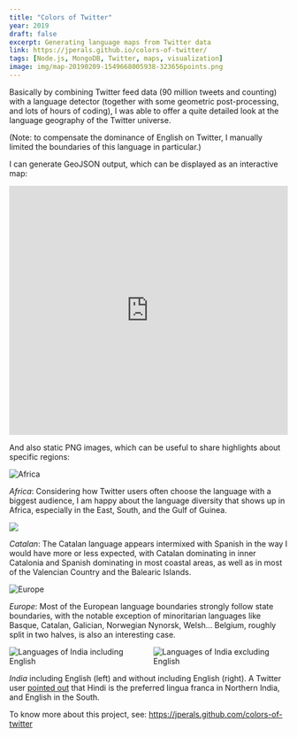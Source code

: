 ```yaml
---
title: "Colors of Twitter"
year: 2019
draft: false
excerpt: Generating language maps from Twitter data
link: https://jperals.github.io/colors-of-twitter/
tags: [Node.js, MongoDB, Twitter, maps, visualization]
image: img/map-20190209-1549668005938-323656points.png
---
```


Basically by combining Twitter feed data (90 million tweets and counting) with a language detector (together with some geometric post-processing, and lots of hours of coding), I was able to offer a quite detailed look at the language geography of the Twitter universe.

(Note: to compensate the dominance of English on Twitter, I manually limited the boundaries of this language in particular.)

I can generate GeoJSON output, which can be displayed as an interactive map:

<iframe src="https://jperals.github.io/colors-of-twitter/#embed" width="100%" height="450" frameborder="0"></iframe>

And also static PNG images, which can be useful to share highlights about specific regions:

<div>
    <img alt="Africa" class="enlarge" src="img/map-20190307-1551994567978-504409points.png">
</div>

<p class="img-comment">
<em>Africa</em>: Considering how Twitter users often choose the language with a biggest audience, I am happy about the language diversity that shows up in Africa, especially in the East, South, and the Gulf of Guinea.
</p>

<div>
<img class="enlarge" src="img/map-20190307-1551990717706-504084points.png"/>
</div>
<p class="img-comment">
<em>Catalan</em>: The Catalan language appears intermixed with Spanish in the way I would have more or less expected, with Catalan dominating in inner Catalonia and Spanish dominating in most coastal areas, as well as in most of the Valencian Country and the Balearic Islands.
</p>

<div>
<img alt="Europe" class="enlarge" src="img/map-20190307-1551993116891-504273points.png"/>
<div>
<p class="img-comment">
<em>Europe</em>: Most of the European language boundaries strongly follow state boundaries, with the notable exception of minoritarian languages like Basque, Catalan, Galician, Norwegian Nynorsk, Welsh... Belgium, roughly split in two halves, is also an interesting case.
</p>


<div class="columns two-columns fit">
<div><img alt="Languages of India including English" class="enlarge" src="img/map-20190209-1549671272755-350693points.png"></div>
<div><img alt="Languages of India excluding English" class="enlarge" src="img/map-20190209-1549669541369-323844points.png"></div>
</div>

<p class="img-comment">
<em>India</em> including English (left) and without including English (right). A Twitter user <a href="https://twitter.com/kr__sunder/status/1089142503406587904">pointed out</a> that Hindi is the preferred lingua franca in Northern India, and English in the South.
</p>

To know more about this project, see: https://jperals.github.com/colors-of-twitter